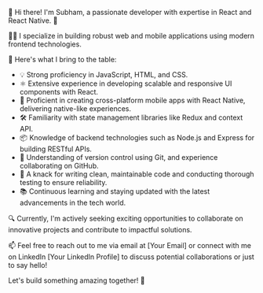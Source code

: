 👋 Hi there! I'm Subham, a passionate developer with expertise in React and React Native. 🚀

👨‍💻 I specialize in building robust web and mobile applications using modern frontend technologies.

🌟 Here's what I bring to the table:
- 💡 Strong proficiency in JavaScript, HTML, and CSS.
- ⚛️ Extensive experience in developing scalable and responsive UI components with React.
- 📱 Proficient in creating cross-platform mobile apps with React Native, delivering native-like experiences.
- 🛠️ Familiarity with state management libraries like Redux and context API.
- 📦 Knowledge of backend technologies such as Node.js and Express for building RESTful APIs.
- 🔄 Understanding of version control using Git, and experience collaborating on GitHub.
- 🧪 A knack for writing clean, maintainable code and conducting thorough testing to ensure reliability.
- 📚 Continuous learning and staying updated with the latest advancements in the tech world.

🔍 Currently, I'm actively seeking exciting opportunities to collaborate on innovative projects and contribute to impactful solutions.

📫 Feel free to reach out to me via email at [Your Email] or connect with me on LinkedIn [Your LinkedIn Profile] to discuss potential collaborations or just to say hello!

Let's build something amazing together! 💬
